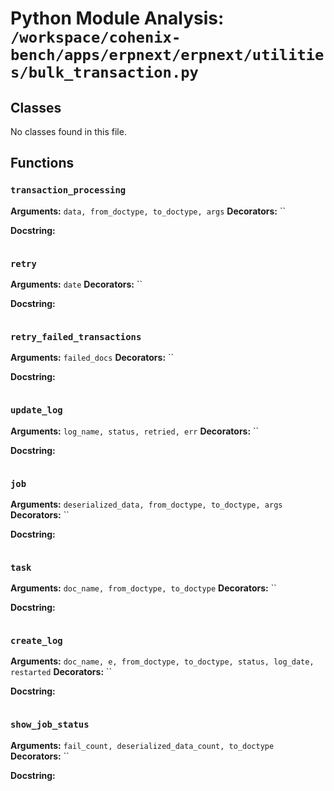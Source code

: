 # Python Module Analysis: `/workspace/cohenix-bench/apps/erpnext/erpnext/utilities/bulk_transaction.py`

## Classes

No classes found in this file.


## Functions

### `transaction_processing`
**Arguments:** `data, from_doctype, to_doctype, args`
**Decorators:** ``

**Docstring:**
```

```
### `retry`
**Arguments:** `date`
**Decorators:** ``

**Docstring:**
```

```
### `retry_failed_transactions`
**Arguments:** `failed_docs`
**Decorators:** ``

**Docstring:**
```

```
### `update_log`
**Arguments:** `log_name, status, retried, err`
**Decorators:** ``

**Docstring:**
```

```
### `job`
**Arguments:** `deserialized_data, from_doctype, to_doctype, args`
**Decorators:** ``

**Docstring:**
```

```
### `task`
**Arguments:** `doc_name, from_doctype, to_doctype`
**Decorators:** ``

**Docstring:**
```

```
### `create_log`
**Arguments:** `doc_name, e, from_doctype, to_doctype, status, log_date, restarted`
**Decorators:** ``

**Docstring:**
```

```
### `show_job_status`
**Arguments:** `fail_count, deserialized_data_count, to_doctype`
**Decorators:** ``

**Docstring:**
```

```

